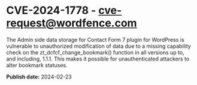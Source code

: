 # CVE-2024-1778 - cve-request@wordfence.com

The Admin side data storage for Contact Form 7 plugin for WordPress is vulnerable to unauthorized modification of data due to a missing capability check on the zt_dcfcf_change_bookmark() function in all versions up to, and including, 1.1.1. This makes it possible for unauthenticated attackers to alter bookmark statuses.

**Publish date:** 2024-02-23
